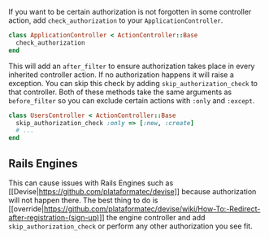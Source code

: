 If you want to be certain authorization is not forgotten in some controller action, add `check_authorization` to your `ApplicationController`.

```ruby
class ApplicationController < ActionController::Base
  check_authorization
end
```

This will add an `after_filter` to ensure authorization takes place in every inherited controller action. If no authorization happens it will raise a  exception. You can skip this check by adding `skip_authorization_check` to that controller. Both of these methods take the same arguments as `before_filter` so you can exclude certain actions with `:only` and `:except`.

```ruby
class UsersController < ActionController::Base
  skip_authorization_check :only => [:new, :create]
  # ...
end
```

## Rails Engines

This can cause issues with Rails Engines such as [[Devise|https://github.com/plataformatec/devise]] because authorization will not happen there. The best thing to do is [[override|https://github.com/plataformatec/devise/wiki/How-To:-Redirect-after-registration-(sign-up)]] the engine controller and add `skip_authorization_check` or perform any other authorization you see fit.

